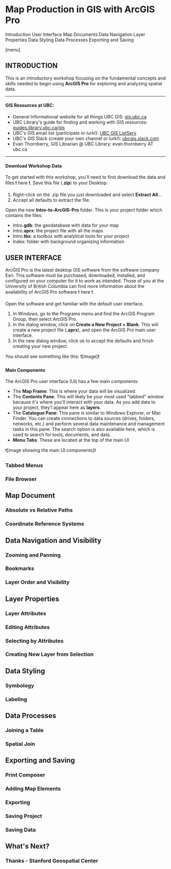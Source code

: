 # Map Production in GIS with ArcGIS Pro

Introduction
User Interface
Map Documents
Data Navigation
Layer Properties
Data Styling
Data Processes
Exporting and Saving

[menu]

## INTRODUCTION

This is an introductory workshop focusing on the fundamental concepts and skills needed to begin using **ArcGIS Pro** for exploring and analyzing spatial data.

---
#### GIS Resources at UBC:
- General Informational website for all things UBC GIS: [gis.ubc.ca](http://gis.ubc.ca/)    
- UBC Library's guide for finding and working with GIS resources: [guides.library.ubc.ca/gis](http://guides.library.ubc.ca/gis)
- UBC's GIS email list (participate or lurk!): [UBC GIS ListServ](https://lists.ubc.ca/scripts/wa.exe?SUBED1=GIS-LIST&A=1)  
- UBC's GIS Slack (create your own channel or lurk!): [ubcgis.slack.com](https://ubcgis.slack.com/)
- Evan Thornberry, GIS Librarian @ UBC Library: evan.thornberry AT ubc.ca
---
#### Download Workshop Data
To get started with this workshop, you'll need to first download the data and files :exclamation: here :exclamation:. Save this file (.**zip**) to your Desktop.
1. Right-click on the .zip file you just downloaded and select **Extract All**...
2. Accept all defaults to extract the file.    

Open the new **Intro-to-ArcGIS-Pro** folder. This is your project folder which contains the files:
- Intro.**gdb**: the geodatabase with data for your map
- Intro.**aprx**: the project file with all the maps
- Intro.**tbx**: a toolbox with analytical tools for your project
- Index: folder with background organizing information

## USER INTERFACE
ArcGIS Pro is the latest desktop GIS software from the software company Esri. This software must be purchased, downloaded, installed, and configured on your computer for it to work as intended. Those of you at the University of British Columbia can find more information about the availability of ArcGIS Pro software :exclamation: here :exclamation:.

Open the software and get familiar with the default user interface.
1. In Windows, go to the Programs menu and find the ArcGIS Program Group, then select ArcGIS Pro.
2. In the dialog window, click on **Create a New Project > Blank**. This will create a new project file (**.aprx**), and open the ArcGIS Pro main user interface.
3. In the new dialog window, click ok to accept the defaults and finish creating your new project.

You should see something like this:
:exclamation:[image]:exclamation:

#### Main Components
The ArcGIS Pro user interface (UI) has a few main components:
- The **Map Frame**: This is where your data will be visualized.
- The **Contents Pane**: This will likely be your most used "tabbed" window because it's where you'll interact with your data. As you add data to your project, they'l appear here as **layers**.
- The **Catalogue Pane**: This pane is similar to Windows Explorer, or Mac Finder. You can create connections to data sources (drives, folders, networks, etc.) and perform several data maintenance and management tasks in this pane. The search option is also available here, which is used to search for tools, documents, and data.
- **Menu Tabs**: These are located at the top of the main UI

:exclamation:[image showing the main UI components]:exclamation:

### Tabbed Menus
### File Browser
## Map Document
### Absolute vs Relative Paths
### Coordinate Reference Systems
## Data Navigation and Visibility
### Zooming and Panning
### Bookmarks
### Layer Order and Visibility
## Layer Properties
### Layer Attributes
### Editing Attributes
### Selecting by Attributes
### Creating New Layer from Selection
## Data Styling
### Symbology
### Labeling
## Data Processes
### Joining a Table
### Spatial Join
## Exporting and Saving
### Print Composer
### Adding Map Elements
### Exporting
### Saving Project
### Saving Data
## What's Next?
### Thanks - Stanford Geospatial Center
